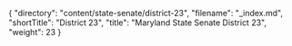 {
  "directory": "content/state-senate/district-23",
  "filename": "_index.md",
  "shortTitle": "District 23",
  "title": "Maryland State Senate District 23",
  "weight": 23
}
